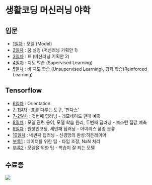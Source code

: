 # 생활코딩 머신러닝 야학

## 입문
- [1일차](https://github.com/LimEunSeop/MachineLearning-Yahak-TIL/blob/master/day01-model.md) : 모델 (Model)
- [2일차](https://github.com/LimEunSeop/MachineLearning-Yahak-TIL/blob/master/day02-dream.md) : 꿈 설정 (머신러닝 기획안 1)
- [3일차](https://github.com/LimEunSeop/MachineLearning-Yahak-TIL/blob/master/day03-table.md) : 표 (머신러닝 기획안 2)
- [4일차](https://github.com/LimEunSeop/MachineLearning-Yahak-TIL/blob/master/day04-supervised-learning.md) : 지도 학습 (Supervised Learning)
- [5일차](https://github.com/LimEunSeop/MachineLearning-Yahak-TIL/blob/master/day05-unsupervised,reinforced-learning.md) : 비 지도 학습 (Unsupervised Learning), 강화 학습(Reinforced Learning)

## Tensorflow
- [6일차](https://github.com/LimEunSeop/MachineLearning-Yahak-TIL/blob/master/day06-tensorflow-orientation.md) : Orientation
- [7-1일차](https://github.com/LimEunSeop/MachineLearning-Yahak-TIL/blob/master/%EC%8B%A4%EC%8A%B51_%ED%91%9C%EB%A5%BC_%EB%8B%A4%EB%A3%A8%EB%8A%94_%EB%8F%84%EA%B5%AC_%ED%8C%90%EB%8B%A4%EC%8A%A4_ipynb%EC%9D%98_%EC%82%AC%EB%B3%B8.ipynb) : 표를 다루는 도구, '판다스'
- [7-2일차](https://github.com/LimEunSeop/MachineLearning-Yahak-TIL/blob/master/%EC%8B%A4%EC%8A%B52_%EB%A0%88%EB%AA%A8%EB%84%A4%EC%9D%B4%EB%93%9C_%ED%8C%90%EB%A7%A4_%EC%98%88%EC%B8%A1_ipynb%EC%9D%98_%EC%82%AC%EB%B3%B8.ipynb) : 첫번째 딥러닝 - 레모네이드 판매 예측
- [8일차](https://github.com/LimEunSeop/TIL-MachineLearning-Yahak/blob/master/practice3_boston_ipynb의_사본.ipynb) : 모델 관련 용어, 모델 학습 원리, 두번째 딥러닝 - 보스턴 집값 예측
- [9일차](https://github.com/LimEunSeop/TIL-MachineLearning-Yahak/blob/master/practice4_iris_ipynb의_사본.ipynb) : 원핫인코딩, 세번째 딥러닝 - 아이리스 품종 분류
- [10일차](https://github.com/LimEunSeop/TIL-MachineLearning-Yahak/blob/master/practice5_multilayer_ipynb의_사본.ipynb) : 네번째 딥러닝 - 신경망의 완성:히든레이어
- [부록1](https://github.com/LimEunSeop/TIL-MachineLearning-Yahak/blob/master/appendix1_data_ipynb의_사본.ipynb) : 데이터를 위한 팁 - 타입 조정, NaN 처리
- [부록2](https://github.com/LimEunSeop/TIL-MachineLearning-Yahak/blob/master/appendix2_model_ipynb의_사본.ipynb) : 모델을 위한 팁 - 학습이 잘 되는 모델

## 수료증
<img src="https://render.githubusercontent.com/view/pdf?commit=78e9715f7da57082b4ef3ce8237aab0c85c72990&enc_url=68747470733a2f2f7261772e67697468756275736572636f6e74656e742e636f6d2f4c696d45756e53656f702f54494c2d4d616368696e654c6561726e696e672d596168616b2f373865393731356637646135373038326234656633636538323337616162306338356337323939302f63657274696669636174655f6d616368696e656c6561726e696e675f796168616b2e706466&nwo=LimEunSeop%2FTIL-MachineLearning-Yahak&path=certificate_machinelearning_yahak.pdf&repository_id=287278463&repository_type=Repository#ac1c65ab-cf5a-4c64-a69f-d493767c3608" />
